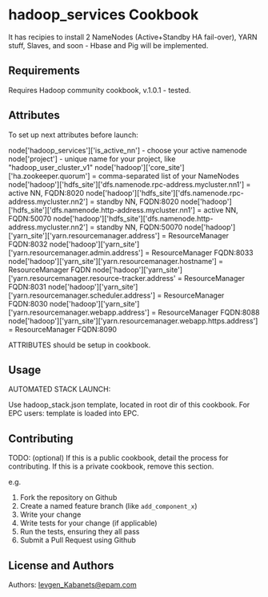hadoop_services Cookbook
========================
It has recipies to install 2 NameNodes (Active+Standby HA fail-over), YARN stuff, Slaves, and soon - Hbase and Pig will be implemented.

Requirements
------------
Requires Hadoop community cookbook, v.1.0.1 - tested.

Attributes
----------
To set up next attributes before launch:

node['hadoop_services']['is_active_nn'] - choose your active namenode<br>
node['project'] - unique name for your project, like "hadoop_user_cluster_v1"
node['hadoop']['core_site']['ha.zookeeper.quorum'] = comma-separated list of your NameNodes
node['hadoop']['hdfs_site']['dfs.namenode.rpc-address.mycluster.nn1'] = active NN, FQDN:8020
node['hadoop']['hdfs_site']['dfs.namenode.rpc-address.mycluster.nn2'] = standby NN, FQDN:8020
node['hadoop']['hdfs_site']['dfs.namenode.http-address.mycluster.nn1'] = active NN, FQDN:50070 
node['hadoop']['hdfs_site']['dfs.namenode.http-address.mycluster.nn2'] = standby NN, FQDN:50070
node['hadoop']['yarn_site']['yarn.resourcemanager.address'] = ResourceManager FQDN:8032
node['hadoop']['yarn_site']['yarn.resourcemanager.admin.address'] = ResourceManager FQDN:8033
node['hadoop']['yarn_site']['yarn.resourcemanager.hostname'] = ResourceManager FQDN
node['hadoop']['yarn_site']['yarn.resourcemanager.resource-tracker.address' = ResourceManager FQDN:8031
node['hadoop']['yarn_site']['yarn.resourcemanager.scheduler.address'] = ResourceManager FQDN:8030
node['hadoop']['yarn_site']['yarn.resourcemanager.webapp.address'] = ResourceManager FQDN:8088
node['hadoop']['yarn_site']['yarn.resourcemanager.webapp.https.address'] = ResourceManager FQDN:8090

ATTRIBUTES should be setup in cookbook.

Usage
-----

AUTOMATED STACK LAUNCH:

Use hadoop_stack.json template, located in root dir of this cookbook.
For EPC users: template is loaded into EPC.

Contributing
------------
TODO: (optional) If this is a public cookbook, detail the process for contributing. If this is a private cookbook, remove this section.

e.g.
1. Fork the repository on Github
2. Create a named feature branch (like `add_component_x`)
3. Write your change
4. Write tests for your change (if applicable)
5. Run the tests, ensuring they all pass
6. Submit a Pull Request using Github

License and Authors
-------------------
Authors: Ievgen_Kabanets@epam.com
